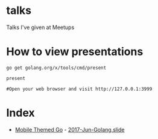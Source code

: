 # talks
Talks I've given at Meetups

# How to view presentations

```
go get golang.org/x/tools/cmd/present

present

#Open your web browser and visit http://127.0.0.1:3999
```

# Index

* [Mobile Themed Go](https://www.meetup.com/golang-syd/events/240572740/) - [2017-Jun-Golang.slide](2017-Jun-Golang.slide)
